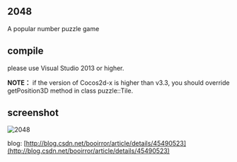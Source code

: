 2048
--------
A popular number puzzle game

compile
--------
please use Visual Studio 2013 or higher.

**NOTE：** if the version of Cocos2d-x is higher than v3.3, you should override getPosition3D method in class puzzle::Tile.

screenshot
------
![2048](http://img.blog.csdn.net/20150505003815824?watermark/2/text/aHR0cDovL2Jsb2cuY3Nkbi5uZXQvYm9vaXJyb3I=/font/5a6L5L2T/fontsize/400/fill/I0JBQkFCMA==/dissolve/70/gravity/Center)

blog:
[http://blog.csdn.net/booirror/article/details/45490523](http://blog.csdn.net/booirror/article/details/45490523)